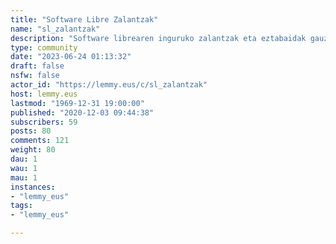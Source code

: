 ```yaml
---
title: "Software Libre Zalantzak" 
name: "sl_zalantzak"
description: "Software librearen inguruko zalantzak eta eztabaidak gauzatzeko gunea, euskaraz._____Foro hau txaten luzapena da (biak elkarrekin lotuta daude):+ Matrix:  [#SoftwareLibreZalantzak:librezale.eus](https://matrix.to/#/!AjMYHDlyYwDULZeuzz:matrix.org?via=sindominio.net&via=librezale.eus&via=matrix.org)+ Telegram: https://t.me/SoftwareLibreZalantzak"
type: community
date: "2023-06-24 01:13:32"
draft: false
nsfw: false
actor_id: "https://lemmy.eus/c/sl_zalantzak"
host: lemmy.eus
lastmod: "1969-12-31 19:00:00"
published: "2020-12-03 09:44:38"
subscribers: 59
posts: 80
comments: 121
weight: 80
dau: 1
wau: 1
mau: 1
instances:
- "lemmy_eus"
tags: 
- "lemmy_eus"

---
```

